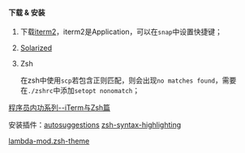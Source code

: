 ####  下载 & 安装

1. 下载[iterm2](https://iterm2.com)，iterm2是Application，可以在`snap`中设置快捷键；

2. [Solarized](https://ethanschoonover.com/solarized/)

3. Zsh

   在zsh中使用`scp`若包含正则匹配，则会出现`no matches found`，需要在`./zshrc`中添加`setopt nonomatch`；

[程序员内功系列--iTerm与Zsh篇](https://xiaozhou.net/learn-the-command-line-iterm-and-zsh-2017-06-23.html)

安装插件：[autosuggestions](https://github.com/zsh-users/zsh-autosuggestions/blob/master/INSTALL.md) [zsh-syntax-highlighting](https://github.com/zsh-users/zsh-syntax-highlighting/blob/master/INSTALL.md)

[lambda-mod.zsh-theme](https://raw.githubusercontent.com/TimothyYe/mydotfiles/master/lambda-mod.zsh-theme) 